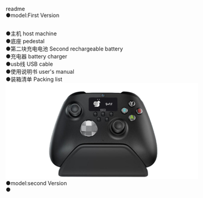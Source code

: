 readme</br>
●model:First Version</br>
##
●主机 host machine</br>
●底座 pedestal</br>
●第二块充电电池 Second rechargeable battery</br>
●充电器 battery charger</br>
●usb线 USB cable</br>
●使用说明书 user's manual</br>
●装箱清单 Packing list</br>
![首个版本](https://github.com/qizhiwoniu/GamePad/blob/idea/Deluxe%20Edition/gamepad.png)</br>
●model:second Version</br>
●                    </br>
